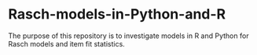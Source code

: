 # Rasch-models-in-Python-and-R

The purpose of this repository is to investigate models in R and Python for Rasch models and item fit statistics.
